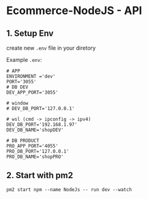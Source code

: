 # Ecommerce-NodeJS - API
## 1. Setup Env
create new ```.env``` file in your diretory

Example ```.env```:
```shell
# APP
ENVIRONMENT ='dev'
PORT='3055'
# DB DEV
DEV_APP_PORT='3055'

# window
# DEV_DB_PORT='127.0.0.1'

# wsl (cmd -> ipconfig -> ipv4)
DEV_DB_PORT='192.168.1.97'
DEV_DB_NAME='shopDEV'

# DB PRODUCT
PRO_APP_PORT='4055'
PRO_DB_PORT='127.0.0.1'
PRO_DB_NAME='shopPRO'
```
## 2. Start with pm2 
```shell
pm2 start npm --name NodeJs -- run dev --watch
```
